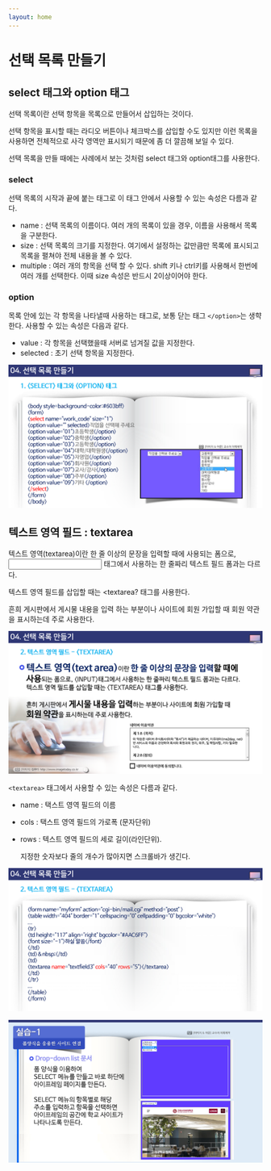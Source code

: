 ```yaml
---
layout: home
---
```


# 선택 목록 만들기



## select 태그와 option 태그

선택 목록이란 선택 항목을 목록으로 만들어서 삽입하는 것이다.

선택 항목을 표시할 때는 라디오 버튼이나 체크박스를 삽입할 수도 있지만 이런 목록을 사용하면 전체적으로 사각 영역만 표시되기 때문에 좀 더 깔끔해 보일 수 있다.



선택 목록을 만들 때에는 사례에서 보는 것처럼 select 태그와 option태그를 사용한다.





### select

선택 목록의 시작과 끝에 붙는 태그로 이 태그 안에서 사용할 수 있는 속성은 다름과 같다.

* name : 선택 목록의 이름이다. 여러 개의 목록이 있을 경우, 이름을 사용해서 목록을 구분한다.
* size :  선택 목록의 크기를 지정한다. 여기에서 설정하는 값만큼만 목록에 표시되고 목록을 펼쳐야 전체 내용을 볼 수 있다.
* multiple : 여러 개의 항목을 선택 할 수 있다. shift 키나 ctrl키를 사용해서 한번에 여러 개를 선택한다. 이때 size 속성은 반드시 2이상이어야 한다.



### option

목록 안에 있는 각 항목을 나타낼때 사용하는 태그로, 보통 닫는 태그 `</option>`는 생햑한다. 사용할 수 있는 속성은 다음과 같다.

* value : 각 항목을 선택했을때 서버로 넘겨질 값을 지정한다.
* selected : 초기 선택 항목을 지정한다.







![html509_55](./img/html509_55.png)





## 텍스트 영역 필드 : textarea

텍스트 영역(textarea)이란 한 줄 이상의 문장을 입력할 때에 사용되는 폼으로, <input> 태그에서 사용하는 한 줄짜리 텍스트 필드 폼과는 다르다.

텍스트 영역 필드를 삽입할 때는 <textarea? 태그를 사용한다.



흔희 게시판에서 게시물 내용을 입력 하는 부분이나 사이트에 회원 가입할 때 회원 약관을 표시하는데 주로 사용한다.





![html509_56](./img/html509_56.png)





`<textarea>` 태그에서 사용할 수 있는 속성은 다름과 같다.

* name : 택스트 영역 필드의 이름

* cols : 택스트 영역 필드의 가로폭 (문자단위)

* rows : 텍스트 영역 필드의 세로 길이(라인단위).

  지정한 숫자보다 줄의 개수가 많아지면 스크롤바가 생긴다.





![html509_58](./img/html509_58.png)

![html509_59](./img/html509_59.png)